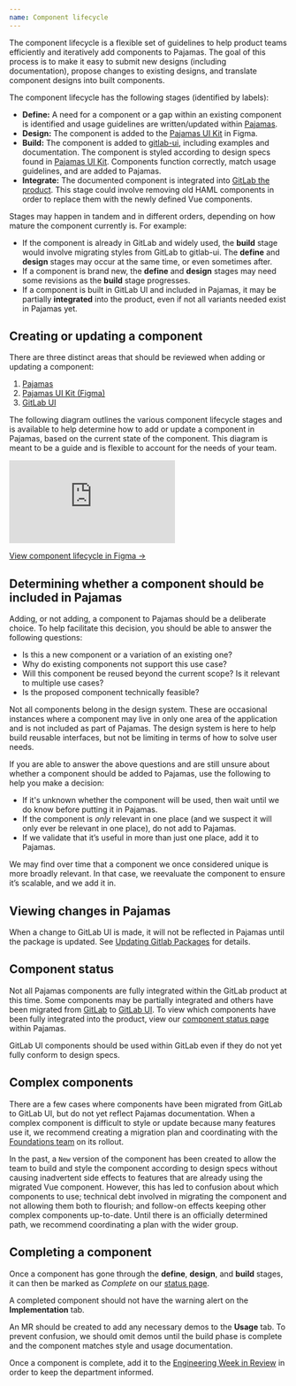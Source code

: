 ```yaml
---
name: Component lifecycle
---
```


The component lifecycle is a flexible set of guidelines to help product teams efficiently and iteratively add components to Pajamas. The goal of this process is to make it easy to submit new designs (including documentation), propose changes to existing designs, and translate component designs into built components.

The component lifecycle has the following stages (identified by labels):

- **Define:** A need for a component or a gap within an existing component is identified and usage guidelines are written/updated within [Pajamas](https://gitlab.com/gitlab-org/gitlab-services/design.gitlab.com). <span class="app-styles"><gl-label background-color="#8C73A1" title="pajamas::define" scoped /></span>
- **Design:** The component is added to the [Pajamas UI Kit](https://www.figma.com/file/qEddyqCrI7kPSBjGmwkZzQ/Pajamas-UI-Kit) in Figma. <span class="app-styles"><gl-label background-color="#7CA189" title="pajamas::design" scoped /></span>
- **Build:** The component is added to [gitlab-ui](https://gitlab.com/gitlab-org/gitlab-ui), including examples
  and documentation. The component is styled according to design specs found
  in [Pajamas UI Kit](https://www.figma.com/file/qEddyqCrI7kPSBjGmwkZzQ/Pajamas-UI-Kit).
  Components function correctly, match usage guidelines, and are added to Pajamas. <span class="app-styles"><gl-label background-color="#6787BB" title="pajamas::build" scoped /></span>
- **Integrate:** The documented component is integrated into [GitLab the
  product](https://gitlab.com/gitlab-org/gitlab). This stage could involve removing old HAML components
  in order to replace them with the newly defined Vue components. <span class="app-styles"><gl-label background-color="#A17A73" title="pajamas::integrate" scoped /></span>

Stages may happen in tandem and in different orders, depending on how mature the component currently
is. For example:

- If the component is already in GitLab and widely used, the **build** stage would involve
 migrating styles from GitLab to gitlab-ui. The **define** and **design** stages may occur at the same time, or even sometimes after.
- If a component is brand new, the **define** and **design** stages may need some revisions as the
  **build** stage progresses.
- If a component is built in GitLab UI and included in Pajamas, it may be partially
  **integrated** into the product, even if not all variants needed exist in Pajamas yet.

## Creating or updating a component

There are three distinct areas that should be reviewed when adding or updating a component:

1. [Pajamas](https://gitlab.com/gitlab-org/gitlab-services/design.gitlab.com)
1. [Pajamas UI Kit (Figma)](https://www.figma.com/file/qEddyqCrI7kPSBjGmwkZzQ/Pajamas-UI-Kit)
1. [GitLab UI](https://gitlab.com/gitlab-org/gitlab-ui)

The following diagram outlines the various component lifecycle stages and is available to help
determine how to add or update a component in Pajamas, based on the current state
of the component. This diagram is meant to be a guide and is flexible to account for the needs
of your team.

<div class="figma-embed" aria-label="Component lifecycle diagram depicting the various stages of contributing to Pajamas." role="img">
  <iframe frameborder="0" src="https://www.figma.com/embed?embed_host=share&url=https%3A%2F%2Fwww.figma.com%2Fproto%2Fsd0mmLWaejswQUSJ3ei3kj%2FComponent-Lifecycle%3Fpage-id%3D0%253A1%26node-id%3D77%253A2122%26viewport%3D-2283%252C1047%252C0.36993077397346497%26scaling%3Dscale-down" allowfullscreen></iframe>
</div>

[View component lifecycle in Figma →](https://www.figma.com/file/sd0mmLWaejswQUSJ3ei3kj/Component-Lifecycle?node-id=77%3A2122)

## Determining whether a component should be included in Pajamas

Adding, or not adding, a component to Pajamas should be a deliberate choice. To
help facilitate this decision, you should be able to answer the following questions:

- Is this a new component or a variation of an existing one?
- Why do existing components not support this use case?
- Will this component be reused beyond the current scope? Is it relevant to multiple
  use cases?
- Is the proposed component technically feasible?

Not all components belong in the design system. These are occasional instances
where a component may live in only one area of the application and is not included
as part of Pajamas. The design system is here to help build reusable interfaces,
but not be limiting in terms of how to solve user needs.

If you are able to answer the above questions and are still unsure about whether
a component should be added to Pajamas, use the following to help you make a
decision:

- If it's unknown whether the component will be used, then wait until we do know
  before putting it in Pajamas.
- If the component is _only_ relevant in one place (and we suspect it will only
  ever be relevant in one place), do not add to Pajamas.
- If we validate that it’s useful in more than just one place, add it to Pajamas.

We may find over time that a component we once considered unique is more broadly
relevant. In that case, we reevaluate the component to ensure it’s scalable, and
we add it in.

## Viewing changes in Pajamas

When a change to GitLab UI is made, it will not be reflected in
Pajamas until the package is updated. See 
[Updating Gitlab Packages](https://gitlab.com/gitlab-org/gitlab-ui/-/blob/main/doc/updating-gitlab-ui-packages.md) for details.

## Component status

Not all Pajamas components are fully integrated within the GitLab product at this 
time. Some components may be partially integrated and others have been migrated 
from [GitLab](https://gitlab.com/gitlab-org/gitlab) to [GitLab UI](https://gitlab.com/gitlab-org/gitlab-ui). 
To view which components have been fully integrated into the product, view our 
[component status page](https://design.gitlab.com/components/status) within Pajamas.

GitLab UI components should be used within GitLab even if they do not yet fully 
conform to design specs.

## Complex components

There are a few cases where components have been migrated from GitLab to
GitLab UI, but do not yet reflect Pajamas documentation. When a complex component
is difficult to style or update because many features use it, we recommend creating a migration plan and coordinating with the [Foundations team](https://about.gitlab.com/company/team/?department=fe-ux-foundations-team) on its rollout.

In the past, a `New` version of the component has been created to allow the team to build and
style the component according to design specs without causing inadvertent side effects to features
that are already using the migrated Vue component. However, this has led to confusion about which components to use; technical debt involved in migrating the component and not allowing them both to flourish; and follow-on effects keeping other complex components up-to-date. Until there is an officially determined path, we recommend coordinating a plan with the wider group.

## Completing a component

Once a component has gone through the **define**, **design**, and **build** stages,
it can then be marked as _Complete_ on our [status page](https://design.gitlab.com/components/status).

A completed component should not have the warning alert on the **Implementation** tab.

An MR should be created to add any necessary demos to the **Usage** tab. To prevent confusion, we should omit demos until the build phase is complete and the component matches style and usage documentation.

Once a component is complete, add it to the [Engineering Week in Review](https://docs.google.com/document/d/1Oglq0-rLbPFRNbqCDfHT0-Y3NkVEiHj6UukfYijHyUs/edit)
in order to keep the department informed.
